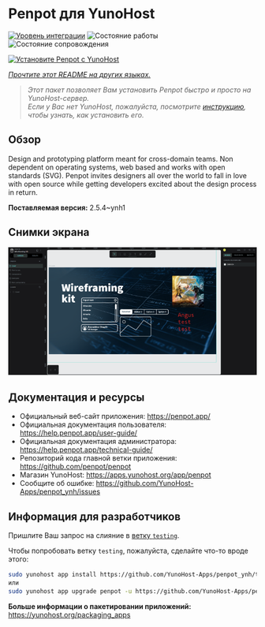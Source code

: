 <!--
Важно: этот README был автоматически сгенерирован <https://github.com/YunoHost/apps/tree/master/tools/readme_generator>
Он НЕ ДОЛЖЕН редактироваться вручную.
-->

# Penpot для YunoHost

[![Уровень интеграции](https://apps.yunohost.org/badge/integration/penpot)](https://ci-apps.yunohost.org/ci/apps/penpot/)
![Состояние работы](https://apps.yunohost.org/badge/state/penpot)
![Состояние сопровождения](https://apps.yunohost.org/badge/maintained/penpot)

[![Установите Penpot с YunoHost](https://install-app.yunohost.org/install-with-yunohost.svg)](https://install-app.yunohost.org/?app=penpot)

*[Прочтите этот README на других языках.](./ALL_README.md)*

> *Этот пакет позволяет Вам установить Penpot быстро и просто на YunoHost-сервер.*  
> *Если у Вас нет YunoHost, пожалуйста, посмотрите [инструкцию](https://yunohost.org/install), чтобы узнать, как установить его.*

## Обзор

Design and prototyping platform meant for cross-domain teams. Non dependent on operating systems, web based and works with open standards (SVG). Penpot invites designers all over the world to fall in love with open source while getting developers excited about the design process in return.

**Поставляемая версия:** 2.5.4~ynh1

## Снимки экрана

![Снимок экрана Penpot](./doc/screenshots/penpot.png)

## Документация и ресурсы

- Официальный веб-сайт приложения: <https://penpot.app/>
- Официальная документация пользователя: <https://help.penpot.app/user-guide/>
- Официальная документация администратора: <https://help.penpot.app/technical-guide/>
- Репозиторий кода главной ветки приложения: <https://github.com/penpot/penpot>
- Магазин YunoHost: <https://apps.yunohost.org/app/penpot>
- Сообщите об ошибке: <https://github.com/YunoHost-Apps/penpot_ynh/issues>

## Информация для разработчиков

Пришлите Ваш запрос на слияние в [ветку `testing`](https://github.com/YunoHost-Apps/penpot_ynh/tree/testing).

Чтобы попробовать ветку `testing`, пожалуйста, сделайте что-то вроде этого:

```bash
sudo yunohost app install https://github.com/YunoHost-Apps/penpot_ynh/tree/testing --debug
или
sudo yunohost app upgrade penpot -u https://github.com/YunoHost-Apps/penpot_ynh/tree/testing --debug
```

**Больше информации о пакетировании приложений:** <https://yunohost.org/packaging_apps>
